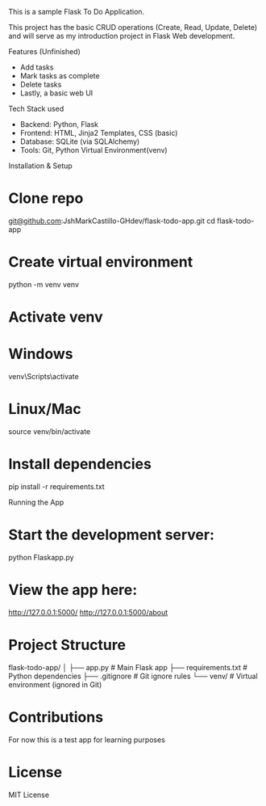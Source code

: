 This is a sample Flask To Do Application.

This project has the basic CRUD operations (Create, Read, Update, Delete) and will serve as my introduction project in Flask Web development.

Features (Unfinished)
- Add tasks
- Mark tasks as complete
- Delete tasks
- Lastly, a basic web UI

Tech Stack used
- Backend: Python, Flask
- Frontend: HTML, Jinja2 Templates, CSS (basic)
- Database: SQLite (via SQLAlchemy)
- Tools: Git, Python Virtual Environment(venv)

Installation & Setup
# Clone repo
git@github.com:JshMarkCastillo-GHdev/flask-todo-app.git
cd flask-todo-app

# Create virtual environment
python -m venv venv

# Activate venv
# Windows
venv\Scripts\activate
# Linux/Mac
source venv/bin/activate

# Install dependencies
pip install -r requirements.txt

Running the App
# Start the development server:
python Flaskapp.py
# View the app here:
http://127.0.0.1:5000/
http://127.0.0.1:5000/about

# Project Structure
flask-todo-app/
│
├── app.py             # Main Flask app
├── requirements.txt   # Python dependencies
├── .gitignore         # Git ignore rules
└── venv/              # Virtual environment (ignored in Git)

# Contributions
For now this is a test app for learning purposes

# License
MIT License
